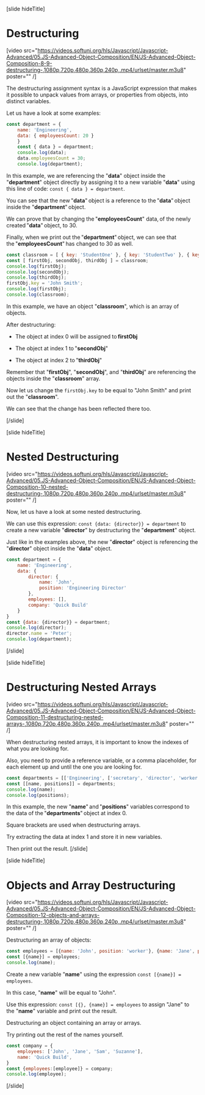 [slide hideTitle]

# Destructuring

[video src="https://videos.softuni.org/hls/Javascript/Javascript-Advanced/05.JS-Advanced-Object-Composition/EN/JS-Advanced-Object-Composition-8-9-destructuring-,1080p,720p,480p,360p,240p,.mp4/urlset/master.m3u8" poster="" /]

The destructuring assignment syntax is a JavaScript expression that makes it possible to unpack values from arrays, or properties from objects, into distinct variables.

Let us have a look at some examples:

```js live
const department = {
    name: 'Engineering',
    data: { employeesCount: 20 }
    }
    const { data } = department;
    console.log(data);
    data.employeesCount = 30;
    console.log(department);
```

In this example, we are referencing the "**data**" object inside the "**department**" object directly by assigning it to a new variable "**data**" using this line of code: `const { data } = department`.

You can see that the new "**data**" object is a reference to the "**data**" object inside the "**department**" object. 

We can prove that by changing the "**employeesCount**" data, of the newly created "**data**" object, to 30. 

Finally, when we print out the "**department**" object, we can see that the "**employeesCount**" has changed to 30 as well. 

```js live
const classroom = [ { key: 'StudentOne' }, { key: 'StudentTwo' }, { key: 'StudentThree' } ]
const [ firstObj, secondObj, thirdObj ] = classroom;
console.log(firstObj);
console.log(secondObj);
console.log(thirdObj);
firstObj.key = 'John Smith';
console.log(firstObj);
console.log(classroom);
```

In this example, we have an object "**classroom**", which is an array of objects. 

After destructuring: 

- Тhe object at index 0 will be assigned to **firstObj** 

- Тhe object at index 1 to "**secondObj**" 

- Тhe object at index 2 to "**thirdObj**"

Remember that "**firstObj**", "**secondObj**", and "**thirdObj**" are referencing the objects inside the "**classroom**" array.

Now let us change the `firstObj.key` to be equal to "John Smith" and print out the "**classroom**".

We can see that the change has been reflected there too.



[/slide]

[slide hideTitle]

# Nested Destructuring

[video src="https://videos.softuni.org/hls/Javascript/Javascript-Advanced/05.JS-Advanced-Object-Composition/EN/JS-Advanced-Object-Composition-10-nested-destructuring-,1080p,720p,480p,360p,240p,.mp4/urlset/master.m3u8" poster="" /]

Now, let us have a look at some nested destructuring.

We can use this expression: `const {data: {director}} = department` to create a new variable "**director**" by destructuring the "**department**" object.

Just like in the examples above, the new "**director**" object is referencing the "**director**" object inside the "**data**" object.

```js live
const department = {
    name: 'Engineering',
    data: {
        director: {
            name: 'John',
            position: 'Engineering Director'
        },
        employees: [],
        company: 'Quick Build'
    }
}
const {data: {director}} = department;
console.log(director);
director.name = 'Peter';
console.log(department);
```

[/slide]

[slide hideTitle]

# Destructuring Nested Arrays

[video src="https://videos.softuni.org/hls/Javascript/Javascript-Advanced/05.JS-Advanced-Object-Composition/EN/JS-Advanced-Object-Composition-11-destructuring-nested-arrays-,1080p,720p,480p,360p,240p,.mp4/urlset/master.m3u8" poster="" /]

When destructuring nested arrays, it is important to know the indexes of what you are looking for. 

Also, you need to provide a reference variable, or a comma placeholder, for each element up and until the one you are looking for. 

```js live
const departments = [['Engineering', ['secretary', 'director', 'worker']], ['Accounting', ['director', 'accountant']]];
const [[name, positions]] = departments;
console.log(name);
console.log(positions);
```

In this example, the new "**name**" and "**positions**" variables correspond to the data of the "**departments**" object at index 0. 

Square brackets are used when destructuring arrays. 

Try extracting the data at index 1 and store it in new variables. 

Then print out the result. 
[/slide]

[slide hideTitle]
# Objects and Array Destructuring

[video src="https://videos.softuni.org/hls/Javascript/Javascript-Advanced/05.JS-Advanced-Object-Composition/EN/JS-Advanced-Object-Composition-12-objects-and-arrays-destructuring-,1080p,720p,480p,360p,240p,.mp4/urlset/master.m3u8" poster="" /]

Destructuring an array of objects:

```js live
const employees = [{name: 'John', position: 'worker'}, {name: 'Jane', position: 'secretary'}];
const [{name}] = employees;
console.log(name);
```

Create a new variable "**name**" using the expression `const [{name}] = employees`.

In this case, "**name**" will be equal to "John". 

Use this expression: `const [{}, {name}] = employees` to assign "Jane" to the "**name**" variable and print out the result.

Destructuring an object containing an array or arrays.

Try printing out the rest of the names yourself.

```js live
const company = {
    employees: ['John', 'Jane', 'Sam', 'Suzanne'],
    name: 'Quick Build',
}
const {employees:[employee]} = company;
console.log(employee);
```

[/slide]